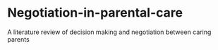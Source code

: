 # Negotiation-in-parental-care
A literature review of decision making and negotiation between caring parents
